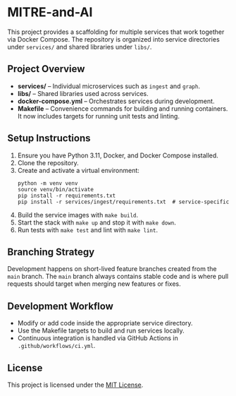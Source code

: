 # MITRE-and-AI

This project provides a scaffolding for multiple services that work together via Docker Compose. The repository is organized into service directories under `services/` and shared libraries under `libs/`.

## Project Overview

- **services/** – Individual microservices such as `ingest` and `graph`.
- **libs/** – Shared libraries used across services.
- **docker-compose.yml** – Orchestrates services during development.
- **Makefile** – Convenience commands for building and running containers.
  It now includes targets for running unit tests and linting.

## Setup Instructions

1. Ensure you have Python 3.11, Docker, and Docker Compose installed.
2. Clone the repository.
3. Create and activate a virtual environment:
   ```
   python -m venv venv
   source venv/bin/activate
   pip install -r requirements.txt
   pip install -r services/ingest/requirements.txt  # service-specific
   ```
4. Build the service images with `make build`.
5. Start the stack with `make up` and stop it with `make down`.
6. Run tests with `make test` and lint with `make lint`.

## Branching Strategy

Development happens on short-lived feature branches created from the
`main` branch. The `main` branch always contains stable code and is
where pull requests should target when merging new features or fixes.

## Development Workflow

- Modify or add code inside the appropriate service directory.
- Use the Makefile targets to build and run services locally.
- Continuous integration is handled via GitHub Actions in `.github/workflows/ci.yml`.


## License

This project is licensed under the [MIT License](LICENSE).

